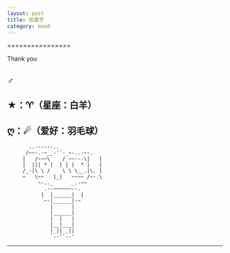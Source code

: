 ```yaml
---
layout: post
title: 张震宇
category: mood
---
```


================


Thank you

♂
----
★：♈（星座：白羊）
---
ღ：☄（爱好：羽毛球）
---

           ..------..              
          /~~-.-~__-'`-_~-..-~-.        
         |   /~~~\    / ~~---\|   |        
         |  ||| * |  | | |  * |   |        
         /_-|\ \ /    \ \ \__.|\. |        
         ~   \~~   |_|   ~~~~ /~-.\        
              ~-.._      _.-~~           
                .--~~~~~~--.        
               |  |______|  |        
                ~-|______|-~        
                  |      |         
                  |______|        
                  |  |   |        
                  |__|___|        
                  |_|| _||        
                  `--'`--'       
 ---  



 
